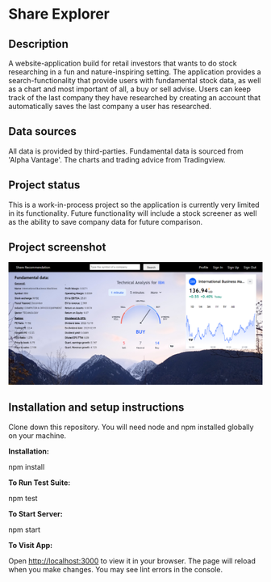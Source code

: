 # Share Explorer

## Description

A website-application build for retail investors that wants to do stock researching in a fun and nature-inspiring 
setting. The application provides a search-functionality that provide users with fundamental stock data, as well 
as a chart and most important of all, a buy or sell advise. Users can keep track of the last company they have researched
by creating an account that automatically saves the last company a user has researched.

## Data sources

All data is provided by third-parties. Fundamental data is sourced from 'Alpha Vantage'. The charts and trading advice from
Tradingview.

## Project status

This is a work-in-process project so the application is currently very limited in its functionality. Future functionality 
will include a stock screener as well as the ability to save company data for future comparison.

## Project screenshot

![SearchResults page](src/assets/Screenshot.png)

## Installation and setup instructions

Clone down this repository. You will need node and npm installed globally on your machine.

**Installation:**

npm install

**To Run Test Suite:**

npm test

**To Start Server:**

npm start

**To Visit App:**

Open [http://localhost:3000](http://localhost:3000) to view it in your browser.
The page will reload when you make changes. You may see lint errors in the console.

